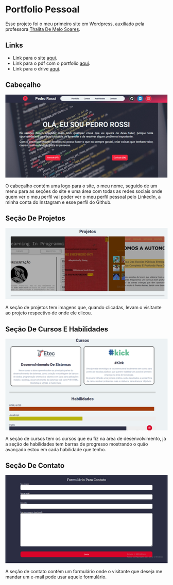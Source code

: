# Portfolio Pessoal

Esse projeto foi o meu primeiro site em Wordpress, auxiliado pela professora [Thalita De Melo Soares](https://github.com/Weivak).

## Links

-  Link para o site [aqui](https://soukick.pedrorossi.ml).
- Link para o pdf com o portfolio [aqui](portfolio_pedro-rossi.pdf).
- Link para o drive [aqui]().


## Cabeçalho

![Header da página](/img/header.png)

O cabeçalho contém uma logo para o site, o meu nome, seguido de um menu para as seções do site e uma área com todas as redes sociais onde quem ver o meu perfil vai poder ver o meu perfil pessoal pelo LinkedIn, a minha conta do Instagram e esse perfil do Github.

## Seção De Projetos

![Seção com os meus projetos](/img/projects.png)

A seção de projetos tem imagens que, quando clicadas, levam o visitante ao projeto respectivo de onde ele clicou.

## Seção De Cursos E Habilidades

![Seção de cursos da página](/img/courses.png)

A seção de cursos tem os cursos que eu fiz na área de desenvolvimento, já a seção de habilidades tem barras de progresso mostrando o quão avançado estou em cada habilidade que tenho.

## Seção De Contato
![Footer/Contato com o desenvolvedor](/img/contacts.png)

A seção de contato contém um formulário onde o visitante que deseja me mandar um e-mail pode usar aquele formulário.

